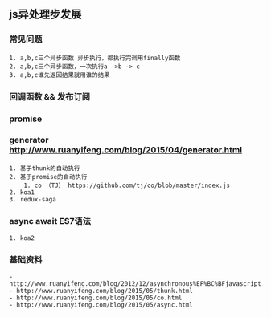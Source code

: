 


## js异处理步发展


### 常见问题
    1. a,b,c三个异步函数 异步执行，都执行完调用finally函数
    2. a,b,c三个异步函数，一次执行a ->b -> c
    3. a,b,c谁先返回结果就用谁的结果


### 回调函数 && 发布订阅
    
    
### promise
    

### generator http://www.ruanyifeng.com/blog/2015/04/generator.html
    1. 基于thunk的自动执行
    2. 基于promise的自动执行
        1. co （TJ） https://github.com/tj/co/blob/master/index.js
    2. koa1 
    3. redux-saga


### async await ES7语法
    1. koa2

### 基础资料
    - http://www.ruanyifeng.com/blog/2012/12/asynchronous%EF%BC%BFjavascript.html
    - http://www.ruanyifeng.com/blog/2015/05/thunk.html
    - http://www.ruanyifeng.com/blog/2015/05/co.html
    - http://www.ruanyifeng.com/blog/2015/05/async.html